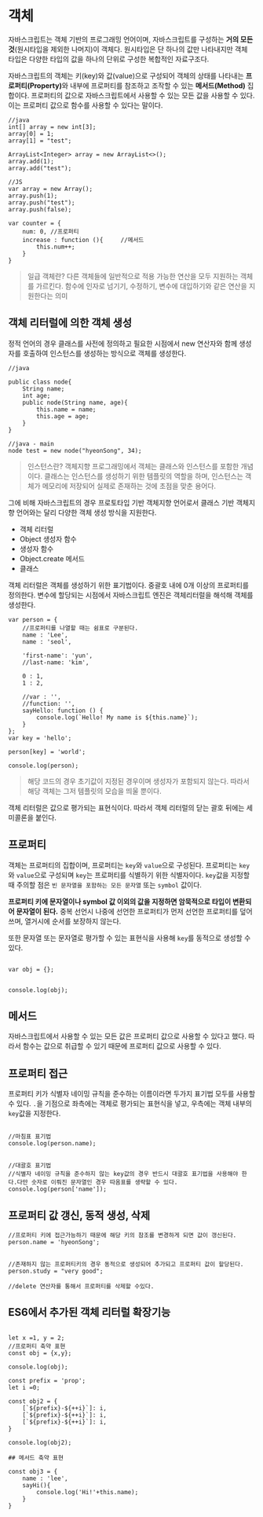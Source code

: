 # 객체

자바스크립트는 객체 기반의 프로그래밍 언어이며, 자바스크립트를 구성하는 <b>거의 모든 것</b>(원시타입을 제외한 나머지)이 객체다.
원시타입은 단 하나의 값만 나타내지만 객체 타입은 다양한 타입의 값을 하나의 단위로 구성한 복합적인 자료구조다. 

자바스크립트의 객체는 키(key)와 값(value)으로 구성되어 객체의 상태를 나타내는 <b>프로퍼티(Property)</b>와 내부에 프로퍼티를 참조하고 조작할 수 있는 <b>메서드(Method)</b> 집합이다. 
프로퍼티의 값으로 자바스크립트에서 사용할 수 있는 모든 값을 사용할 수 있다. 이는 프로퍼티 값으로 함수를 사용할 수 있다는 말이다.
```
//java
int[] array = new int[3];
array[0] = 1;
array[1] = "test";

ArrayList<Integer> array = new ArrayList<>();
array.add(1);
array.add("test");

//JS
var array = new Array();
array.push(1);
array.push("test");
array.push(false);

var counter = {
    num: 0, //프로퍼티
    increase : function (){     //메서드
        this.num++;
    }
}

```
> 일급 객체란? 다른 객체들에 일반적으로 적용 가능한 연산을 모두 지원하는 객체를 가르킨다. 함수에 인자로 넘기기, 수정하기, 변수에 대입하기와 같은 연산을 지원한다는 의미


## 객체 리터럴에 의한 객체 생성
정적 언어의 경우 클래스를 사전에 정의하고 필요한 시점에서 new 연산자와 함께 생성자를 호출하여 인스턴스를 생성하는 방식으로 객체를 생성한다.
```
//java

public class node{
    String name;
    int age;
    public node(String name, age){
        this.name = name;
        this.age = age;
    }
}

//java - main
node test = new node("hyeonSong", 34);

```

> 인스턴스란? 객체지향 프로그래밍에서 객체는 클래스와 인스턴스를 포함한 개념이다. 클래스는 인스턴스를 생성하기 위한 템플릿의 역할을 하며, 인스턴스는 객체가 메모리에 저장되어 실제로 존재하는 것에 초점을 맞춘 용어다.


그에 비해 자바스크립트의 경우 프로토타입 기반 객체지향 언어로서 클래스 기반 객체지향 언어와는 달리 다양한 객체 생성 방식을 지원한다.
- 객체 리터럴
- Object 생성자 함수
- 생성자 함수
- Object.create 메서드
- 클래스

객체 리터럴은 객체를 생성하기 위한 표기법이다. 중괄호 내에 0개 이상의 프로퍼티를 정의한다. 변수에 할당되는 시점에서 자바스크립트 엔진은 객체리터럴을 해석해 객체를 생성한다.
```
var person = {
    //프로퍼티를 나열할 때는 쉼표로 구분된다.
    name : 'Lee',
    name : 'seol',
    
    'first-name': 'yun',
    //last-name: 'kim',
    
    0 : 1,
    1 : 2,
    
    //var : '',
    //function: '',
    sayHello: function () {
        console.log(`Hello! My name is ${this.name}`);
    }
};
var key = 'hello';

person[key] = 'world';

console.log(person);
```
> 해당 코드의 경우 초기값이 지정된 경우이며 생성자가 포함되지 않는다. 따라서 해당 객체는 그저 템플릿의 모습을 띄울 뿐이다.

객체 리터럴은 값으로 평가되는 표현식이다. 따라서 객체 리터럴의 닫는 괄호 뒤에는 세미콜론을 붙인다.


## 프로퍼티
객체는 프로퍼티의 집합이며, 프로퍼티는 `key`와 `value`으로 구성된다.
프로퍼티는 `key`와 `value`으로 구성되며 `key`는 프로퍼티를 식별하기 위한 식별자이다.
`key`값을 지정할 때 주의할 점은 `빈 문자열을 포함하는 모든 문자열` 또는 `symbol` 값이다.

<b>프로퍼티 키에 문자열이나 symbol 값 이외의 값을 지정하면 암묵적으로 타입이 변환되어 문자열이 된다.</b> 중복 선언시 나중에 선언한 프로퍼티가 먼저 선언한 프로퍼티를 덮어쓰며, 열거시에 순서를 보장하지 않는다.

또한 문자열 또는 문자열로 평가할 수 있는 표현식을 사용해 `key`를 동적으로 생성할 수 있다.
```

var obj = {};


console.log(obj);
```
## 메서드
자바스크립트에서 사용할 수 있는 모든 값은 프로퍼티 값으로 사용할 수 있다고 했다. 따라서 함수는 값으로 취급할 수 있기 때문에 프로퍼티 값으로 사용할 수 있다.

## 프로퍼티 접근
프로퍼티 키가 식별자 네이밍 규칙을 준수하는 이름이라면 두가지 표기법 모두를 사용할 수 있다.
`.`을 기점으로 좌측에는 객체로 평가되는 표현식을 넣고, 우측에는 객체 내부의 `key`값을 지정한다.
```

//마침표 표기법
console.log(person.name);


//대괄호 표기법
//식별자 네이밍 규칙을 준수하지 않는 key값의 경우 반드시 대괄호 표기법을 사용해야 한다.다만 숫자로 이뤄진 문자열인 경우 따옴표를 생략할 수 있다.
console.log(person['name']);

```

## 프로퍼티 값 갱신, 동적 생성, 삭제
```
//프로퍼티 키에 접근가능하기 때문에 해당 키의 참조를 변경하게 되면 값이 갱신된다.
person.name = 'hyeonSong';


//존재하지 않는 프로퍼티키의 경우 동적으로 생성되어 추가되고 프로퍼티 값이 할당된다.
person.study = "very good";

//delete 연산자를 통해서 프로퍼티를 삭제할 수있다.
```

## ES6에서 추가된 객체 리터럴 확장기능

```

let x =1, y = 2;
//프로퍼티 축약 표현
const obj = {x,y};

console.log(obj);

const prefix = 'prop';
let i =0;

const obj2 = {
    [`${prefix}-${++i}`]: i,
    [`${prefix}-${++i}`]: i,
    [`${prefix}-${++i}`]: i,
}

console.log(obj2);

## 메서드 축약 표현

const obj3 = {
    name : 'lee',
    sayHi(){
        console.log('Hi!'+this.name);
    }
}
```

